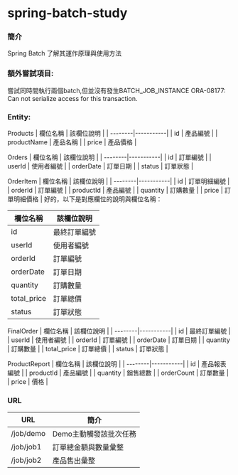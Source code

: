 # spring-batch-study

### 簡介
Spring Batch 了解其運作原理與使用方法



### 額外嘗試項目:
嘗試同時間執行兩個batch,但並沒有發生BATCH_JOB_INSTANCE ORA-08177: Can not serialize access for this transaction.

### Entity:
Products
| 欄位名稱 | 該欄位說明 |
| --------|-----------|
| id      | 產品編號   |
| productName | 產品名稱 |
| price   | 產品價格   |

Orders
| 欄位名稱 | 該欄位說明 |
| --------|-----------|
| id      | 訂單編號   |
| userId  | 使用者編號 |
| orderDate | 訂單日期 |
| status   | 訂單狀態   |

OrderItem
| 欄位名稱 | 該欄位說明 |
| --------|-----------|
| id      | 訂單明細編號 |
| orderId  | 訂單編號 |
| productId | 產品編號 |
| quantity   | 訂購數量 |
| price   | 訂單明細價格   |
好的，以下是對應欄位的說明與欄位名稱：

| 欄位名稱 | 該欄位說明 |
| --------|-----------|
| id      | 最終訂單編號 |
| userId  | 使用者編號 |
| orderId | 訂單編號 |
| orderDate   | 訂單日期   |
| quantity   | 訂購數量   |
| total_price | 訂單總價   |
| status | 訂單狀態   |

FinalOrder
| 欄位名稱 | 該欄位說明 |
| --------|-----------|
| id      | 最終訂單編號 |
| userId  | 使用者編號 |
| orderId | 訂單編號 |
| orderDate   | 訂單日期   |
| quantity   | 訂購數量   |
| total_price | 訂單總價   |
| status | 訂單狀態   |

ProductReport
| 欄位名稱 | 該欄位說明 |
| --------|-----------|
| id      | 產品報表編號 |
| productId  | 產品編號 |
| quantity | 銷售總數 |
| orderCount   | 訂單數量   |
| price   | 價格   |

### URL
| URL | 簡介 |
|---------|---------|
| /job/demo    | Demo主動觸發該批次任務|
| /job/job1    | 訂單總金額與數量彙整|
| /job/job2    | 產品售出彙整|
